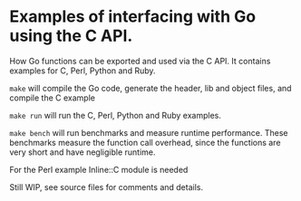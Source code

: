 # Examples of interfacing with Go using the C API.

How Go functions can be exported and used via the C API.
It contains examples for C, Perl, Python and Ruby.

`make` will compile the Go code, generate the header, lib and object files,
and compile the C example

`make run` will run the C, Perl, Python and Ruby examples.

`make bench` will run benchmarks and measure runtime performance.
These benchmarks measure the function call overhead, since the functions
are very short and have negligible runtime.

For the Perl example Inline::C module is needed

Still WIP, see source files for comments and details.

